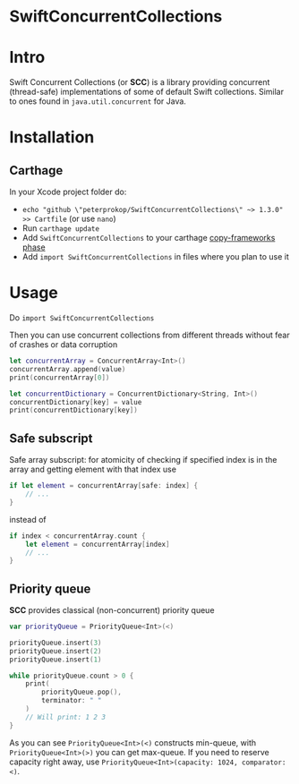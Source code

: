 # SwiftConcurrentCollections

# Intro

Swift Concurrent Collections (or **SCC**) is a library providing concurrent (thread-safe) implementations of some of default Swift collections. Similar to ones found in `java.util.concurrent` for Java.

# Installation

## Carthage
In your Xcode project folder do:
- `echo "github \"peterprokop/SwiftConcurrentCollections\" ~> 1.3.0" >> Cartfile` (or use `nano`)
- Run `carthage update`
- Add `SwiftConcurrentCollections` to your carthage [copy-frameworks phase](https://github.com/Carthage/Carthage#quick-start)
- Add `import SwiftConcurrentCollections` in files where you plan to use it 

# Usage
Do `import SwiftConcurrentCollections`

Then you can use concurrent collections from different threads without fear of crashes or data corruption
```swift
let concurrentArray = ConcurrentArray<Int>()
concurrentArray.append(value)
print(concurrentArray[0])
```
```swift
let concurrentDictionary = ConcurrentDictionary<String, Int>()
concurrentDictionary[key] = value
print(concurrentDictionary[key])
```

## Safe subscript
Safe array subscript: for atomicity of checking if specified index is in the array and getting element with that index use
```swift
if let element = concurrentArray[safe: index] {
    // ...
}
```
instead of 
```swift
if index < concurrentArray.count {
    let element = concurrentArray[index]
    // ...
}
```

## Priority queue
**SCC** provides classical (non-concurrent) priority queue

```swift
var priorityQueue = PriorityQueue<Int>(<)

priorityQueue.insert(3)
priorityQueue.insert(2)
priorityQueue.insert(1)

while priorityQueue.count > 0 {
    print(
        priorityQueue.pop(),
        terminator: " "
    )
    // Will print: 1 2 3
}
```

As you can see `PriorityQueue<Int>(<)` constructs min-queue, with `PriorityQueue<Int>(>)` you can get max-queue.
If you need to reserve capacity right away, use `PriorityQueue<Int>(capacity: 1024, comparator: <)`.
